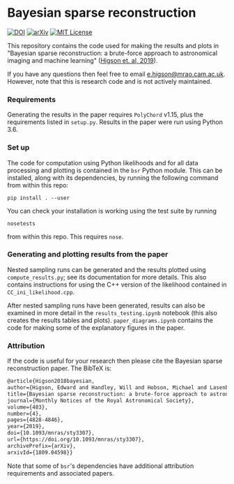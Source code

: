 # Bayesian sparse reconstruction

[![DOI](http://img.shields.io/badge/DOI-10.1093/mnras/sty3307-darkblue.svg)](https://doi.org/10.1093/mnras/sty3207)
[![arXiv](http://img.shields.io/badge/arXiv-1809.04598-B31B1B.svg)](https://arxiv.org/abs/1809.04598)
[![MIT License](https://img.shields.io/badge/license-MIT-blue.svg)](https://github.com/ejhigson/dns/blob/master/LICENSE)

This repository contains the code used for making the results and plots in "Bayesian sparse reconstruction: a brute-force approach to astronomical imaging and machine learning" ([Higson et. al, 2019](http://dx.doi.org/10.1093/mnras/sty3307)).

If you have any questions then feel free to email <e.higson@mrao.cam.ac.uk>. However, note that this is research code and is not actively maintained.

### Requirements

Generating the results in the paper requires ``PolyChord`` v1.15, plus the requirements listed in ``setup.py``. Results in the paper were run using Python 3.6.

### Set up

The code for computation using Python likelihoods and for all data processing and plotting is contained in the ``bsr`` Python module. This can be installed, along with its dependencies, by running the following command from within this repo:

```
pip install . --user
```
You can check your installation is working using the test suite by running
```
nosetests
```
from within this repo. This requires `nose`.

### Generating and plotting results from the paper

Nested sampling runs can be generated and the results plotted using ``compute_results.py``; see its documentation for more details. This also contains instructions for using the C++ version of the likelihood contained in ``CC_ini_likelihood.cpp``.

After nested sampling runs have been generated, results can also be examined in more detail in the ``results_testing.ipynb`` notebook (this also creates the results tables and plots). ``paper_diagrams.ipynb`` contains the code for making some of the explanatory figures in the paper.

### Attribution

If the code is useful for your research then please cite the Bayesian sparse reconstruction paper. The BibTeX is:

```latex
@article{Higson2018bayesian,
author={Higson, Edward and Handley, Will and Hobson, Michael and Lasenby, Anthony},
title={Bayesian sparse reconstruction: a brute-force approach to astronomical imaging and machine learning},
journal={Monthly Notices of the Royal Astronomical Society},
volume={483},
number={4},
pages={4828-4846},
year={2019},
doi={10.1093/mnras/sty3307},
url={https://doi.org/10.1093/mnras/sty3307},
archivePrefix={arXiv},
arxivId={1809.04598}}
```

Note that some of ``bsr``'s dependencies have additional attribution requirements and associated papers.
